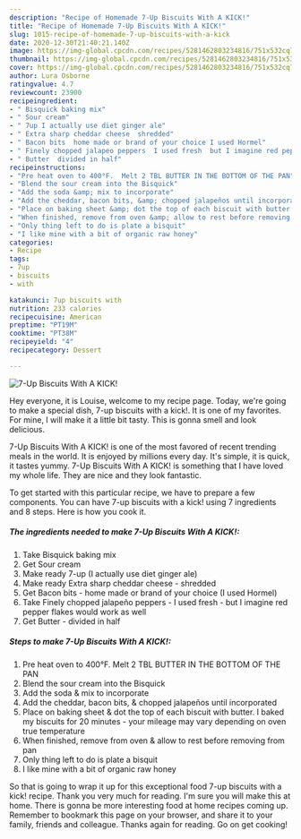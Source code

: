 ```yaml
---
description: "Recipe of Homemade 7-Up Biscuits With A KICK!"
title: "Recipe of Homemade 7-Up Biscuits With A KICK!"
slug: 1015-recipe-of-homemade-7-up-biscuits-with-a-kick
date: 2020-12-30T21:40:21.140Z
image: https://img-global.cpcdn.com/recipes/5281462803234816/751x532cq70/7-up-biscuits-with-a-kick-recipe-main-photo.jpg
thumbnail: https://img-global.cpcdn.com/recipes/5281462803234816/751x532cq70/7-up-biscuits-with-a-kick-recipe-main-photo.jpg
cover: https://img-global.cpcdn.com/recipes/5281462803234816/751x532cq70/7-up-biscuits-with-a-kick-recipe-main-photo.jpg
author: Lura Osborne
ratingvalue: 4.7
reviewcount: 23900
recipeingredient:
- " Bisquick baking mix"
- " Sour cream"
- " 7up I actually use diet ginger ale"
- " Extra sharp cheddar cheese  shredded"
- " Bacon bits  home made or brand of your choice I used Hormel"
- " Finely chopped jalapeo peppers  I used fresh  but I imagine red pepper flakes would work as well"
- " Butter  divided in half"
recipeinstructions:
- "Pre heat oven to 400°F.  Melt 2 TBL BUTTER IN THE BOTTOM OF THE PAN"
- "Blend the sour cream into the Bisquick"
- "Add the soda &amp; mix to incorporate"
- "Add the cheddar, bacon bits, &amp; chopped jalapeños until incorporated"
- "Place on baking sheet &amp; dot the top of each biscuit with butter.  I baked my biscuits for 20 minutes - your mileage may vary depending on oven true temperature"
- "When finished, remove from oven &amp; allow to rest before removing from pan"
- "Only thing left to do is plate a bisquit"
- "I like mine with a bit of organic raw honey"
categories:
- Recipe
tags:
- 7up
- biscuits
- with

katakunci: 7up biscuits with 
nutrition: 233 calories
recipecuisine: American
preptime: "PT19M"
cooktime: "PT38M"
recipeyield: "4"
recipecategory: Dessert

---
```



![7-Up Biscuits With A KICK!](https://img-global.cpcdn.com/recipes/5281462803234816/751x532cq70/7-up-biscuits-with-a-kick-recipe-main-photo.jpg)

Hey everyone, it is Louise, welcome to my recipe page. Today, we're going to make a special dish, 7-up biscuits with a kick!. It is one of my favorites. For mine, I will make it a little bit tasty. This is gonna smell and look delicious.

7-Up Biscuits With A KICK! is one of the most favored of recent trending meals in the world. It is enjoyed by millions every day. It's simple, it is quick, it tastes yummy. 7-Up Biscuits With A KICK! is something that I have loved my whole life. They are nice and they look fantastic.




To get started with this particular recipe, we have to prepare a few components. You can have 7-up biscuits with a kick! using 7 ingredients and 8 steps. Here is how you cook it.

<!--inarticleads1-->

##### The ingredients needed to make 7-Up Biscuits With A KICK!:

1. Take  Bisquick baking mix
1. Get  Sour cream
1. Make ready  7-up (I actually use diet ginger ale)
1. Make ready  Extra sharp cheddar cheese - shredded
1. Get  Bacon bits - home made or brand of your choice (I used Hormel)
1. Take  Finely chopped jalapeño peppers - I used fresh - but I imagine red pepper flakes would work as well
1. Get  Butter - divided in half




<!--inarticleads2-->

##### Steps to make 7-Up Biscuits With A KICK!:

1. Pre heat oven to 400°F.  Melt 2 TBL BUTTER IN THE BOTTOM OF THE PAN
1. Blend the sour cream into the Bisquick
1. Add the soda &amp; mix to incorporate
1. Add the cheddar, bacon bits, &amp; chopped jalapeños until incorporated
1. Place on baking sheet &amp; dot the top of each biscuit with butter.  I baked my biscuits for 20 minutes - your mileage may vary depending on oven true temperature
1. When finished, remove from oven &amp; allow to rest before removing from pan
1. Only thing left to do is plate a bisquit
1. I like mine with a bit of organic raw honey




So that is going to wrap it up for this exceptional food 7-up biscuits with a kick! recipe. Thank you very much for reading. I'm sure you will make this at home. There is gonna be more interesting food at home recipes coming up. Remember to bookmark this page on your browser, and share it to your family, friends and colleague. Thanks again for reading. Go on get cooking!
